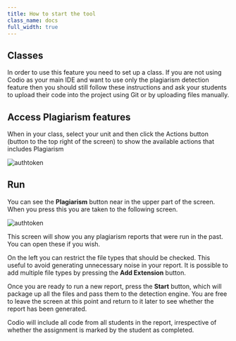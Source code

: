 ```yaml
---
title: How to start the tool
class_name: docs
full_width: true
---
```


## Classes
In order to use this feature you need to set up a class. If you are not using Codio as your main IDE and want to use only the plagiarism detection feature then you should still follow these instructions and ask your students to upload their code into the project using Git or by uploading files manually.

## Access Plagiarism features

When in your class, select your unit and then click the Actions button (button to the top right of the screen) to show the available actions that includes Plagiarism 

<img alt="authtoken" src="/img/docs/guides/plag-button.png" class="simple"/>

## Run
You can see the **Plagiarism** button near in the upper part of the screen. When you press this you are taken to the following screen.

<img alt="authtoken" src="/img/docs/guides/plag-summary.png" class="simple"/>

This screen will show you any plagiarism reports that were run in the past. You can open these if you wish.

On the left you can restrict the file types that should be checked. This useful to avoid generating unnecessary noise in your report. It is possible to add multiple file types by pressing the **Add Extension** button.

Once you are ready to run a new report, press the **Start** button, which will package up all the files and pass them to the detection engine. You are free to leave the screen at this point and return to it later to see whether the report has been generated.

Codio will include all code from all students in the report, irrespective of whether the assignment is marked by the student as completed.